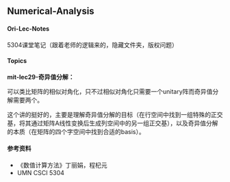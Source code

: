 ## Numerical-Analysis





#### Ori-Lec-Notes
5304课堂笔记（跟着老师的逻辑来的，隐藏文件夹，版权问题）




#### Topics



**mit-lec29-奇异值分解：**

可以类比矩阵的相似对角化，只不过相似对角化只需要一个unitary阵而奇异值分解需要两个。

这个讲的挺好的，主要是理解奇异值分解的目标（在行空间中找到一组特殊的正交基，将其通过矩阵A线性变换后生成列空间中的另一组正交基），以及奇异值分解的本质（在矩阵的四个字空间中找到合适的basis）。



#### 参考资料

* 《数值计算方法》丁丽娟，程杞元
* UMN CSCI 5304
